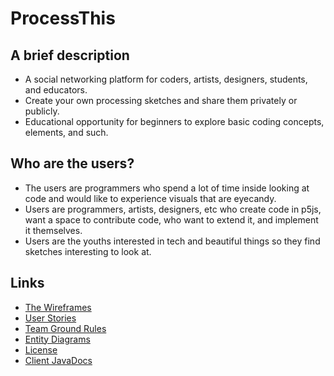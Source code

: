 # ProcessThis

## A brief description
* A social networking platform for coders, artists, designers, students, and educators.
* Create your own processing sketches and share them privately or publicly.
* Educational opportunity for beginners to explore basic coding concepts, elements, and such.
  
## Who are the users?
* The users are programmers who spend a lot of time inside looking at code and would like to 
  experience visuals that are eyecandy.
* Users are programmers, artists, designers, etc who create code in p5js, want a space to 
  contribute code, who want to extend it, and implement it themselves.
* Users are the youths interested in tech and beautiful things so they find sketches interesting to 
look at.

## Links
* [The Wireframes](docs/Wireframes.md)
* [User Stories](docs/UserStories.md)
* [Team Ground Rules](docs/GroundRules.md)
* [Entity Diagrams](docs/erd.md)
* [License](docs/license.md)
* [Client JavaDocs](docs/api/overview-summary.html)
